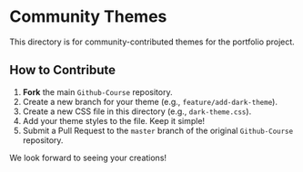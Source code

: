 # Community Themes

This directory is for community-contributed themes for the portfolio project.

## How to Contribute

1.  **Fork** the main `Github-Course` repository.
2.  Create a new branch for your theme (e.g., `feature/add-dark-theme`).
3.  Create a new CSS file in this directory (e.g., `dark-theme.css`).
4.  Add your theme styles to the file. Keep it simple!
5.  Submit a Pull Request to the `master` branch of the original `Github-Course` repository.

We look forward to seeing your creations!
